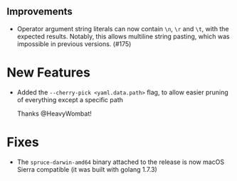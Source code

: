 ## Improvements

- Operator argument string literals can now contain `\n`, `\r` and
  `\t`, with the expected results.  Notably, this allows multiline
  string pasting, which was impossible in previous versions. (#175)

# New Features

- Added the `--cherry-pick <yaml.data.path>` flag, to allow easier pruning of
  everything except a specific path

  Thanks @HeavyWombat!

# Fixes

- The `spruce-darwin-amd64` binary attached to the release is now
  macOS Sierra compatible (it was built with golang 1.7.3)

